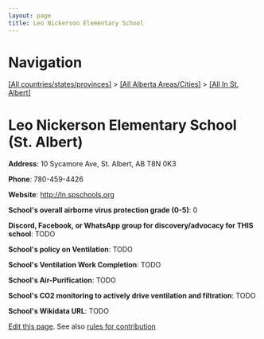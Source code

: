 ```yaml
---
layout: page
title: Leo Nickerson Elementary School
---
```

# Navigation

[[All countries/states/provinces]](../../..) > [[All Alberta Areas/Cities]](../..) > [[All In St. Albert]](..)

# Leo Nickerson Elementary School (St. Albert)

**Address**: 10 Sycamore Ave, St. Albert, AB T8N 0K3

**Phone**: 780-459-4426

**Website**: <http://ln.spschools.org>

**School's overall airborne virus protection grade (0-5)**: 0

**Discord, Facebook, or WhatsApp group for discovery/advocacy for THIS school**: TODO

**School's policy on Ventilation**: TODO

**School's Ventilation Work Completion**: TODO

**School's Air-Purification**: TODO

**School's CO2 monitoring to actively drive ventilation and filtration**: TODO

**School's Wikidata URL**: TODO


[Edit this page](https://github.com/ventilate-schools/AB/edit/main/./St._Albert/Leo_Nickerson_Elementary_School.md). See also [rules for contribution](../../../contribution-rules/)